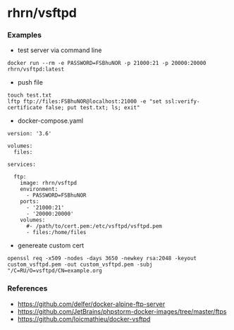 # rhrn/vsftpd

### Examples

* test server via command line
```
docker run --rm -e PASSWORD=FSBhuNOR -p 21000:21 -p 20000:20000 rhrn/vsftpd:latest
```

* push file
```
touch test.txt
lftp ftp://files:FSBhuNOR@localhost:21000 -e "set ssl:verify-certificate false; put test.txt; ls; exit"
```

* docker-compose.yaml
```
version: '3.6'

volumes:
  files:

services:

  ftp:
    image: rhrn/vsftpd
    environment:
      - PASSWORD=FSBhuNOR
    ports:
      - '21000:21'
      - '20000:20000'
    volumes:
      #- /path/to/cert.pem:/etc/vsftpd/vsftpd.pem
      - files:/home/files
```

* genereate custom cert
```
openssl req -x509 -nodes -days 3650 -newkey rsa:2048 -keyout custom_vsftpd.pem -out custom_vsftpd.pem -subj "/C=RU/O=vsftpd/CN=example.org
```

### References
- https://github.com/delfer/docker-alpine-ftp-server
- https://github.com/JetBrains/phpstorm-docker-images/tree/master/ftps
- https://github.com/loicmathieu/docker-vsftpd
